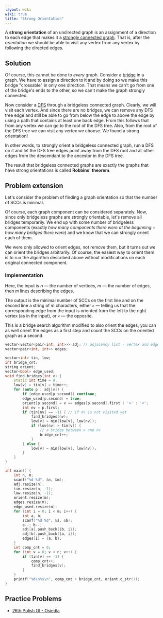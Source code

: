 ```yaml
---
layout: wiki
wiki: true
title: "Strong Orientation"
---
```



A **strong orientation** of an undirected graph is an assignment of a direction to each edge that makes it a [strongly connected graph](../graph/strongly-connected-components).
That is, after the *orientation* we should be able to visit any vertex from any vertex by following the directed edges.

## Solution

Of course, this cannot be done to *every* graph.
Consider a [bridge](../graph/bridge-searching) in a graph.
We have to assign a direction to it and by doing so we make this bridge "crossable" in only one direction. That means we can't go from one of the bridge's ends to the other, so we can't make the graph strongly connected.

Now consider a [DFS](../graph/depth-first-search) through a bridgeless connected graph.
Clearly, we will visit each vertex.
And since there are no bridges, we can remove any DFS tree edge and still be able to go
from below the edge to above the edge by using a path that contains at least one back edge.
From this follows that from any vertex we can go to the root of the DFS tree.
Also, from the root of the DFS tree we can visit any vertex we choose.
We found a strong orientation!

In other words, to strongly orient a bridgeless connected graph,
run a DFS on it and let the DFS tree edges point away from the DFS root and
all other edges from the descendant to the ancestor in the DFS tree.

The result that bridgeless connected graphs are exactly the graphs that have strong orientations is called **Robbins' theorem**.

## Problem extension

Let's consider the problem of finding a graph orientation so that the number of SCCs is minimal.

Of course, each graph component can be considered separately.
Now, since only bridgeless graphs are strongly orientable, let's remove all bridges temporarily.
We end up with some number of bridgeless components
(exactly *how many components there were at the beginning* + *how many bridges there were*)
 and we know that we can strongly orient each of them.

We were only allowed to orient edges, not remove them, but it turns out we can orient the bridges arbitrarily.
Of course, the easiest way to orient them is to run the algorithm described above without modifications on each original connected component.

### Implementation

Here, the input is *n* — the number of vertices, *m* — the number of edges, then *m* lines describing the edges.

The output is the minimal number of SCCs on the first line and on the second line
a string of *m* characters,
either `>` — telling us that the corresponding edge from the input
is oriented from the left to the right vertex (as in the input),
or `<` — the opposite.

This is a bridge search algorithm modified to also orient the edges,
you can as well orient the edges as a first step and count the SCCs on the oriented graph as a second.

```cpp
vector<vector<pair<int, int>>> adj; // adjacency list - vertex and edge pairs
vector<pair<int, int>> edges;

vector<int> tin, low;
int bridge_cnt;
string orient;
vector<bool> edge_used;
void find_bridges(int v) {
	static int time = 0;
	low[v] = tin[v] = time++;
	for (auto p : adj[v]) {
		if (edge_used[p.second]) continue;
		edge_used[p.second] = true;
		orient[p.second] = v == edges[p.second].first ? '>' : '<';
		int nv = p.first;
		if (tin[nv] == -1) { // if nv is not visited yet
			find_bridges(nv);
			low[v] = min(low[v], low[nv]);
			if (low[nv] > tin[v]) {
				// a bridge between v and nv
				bridge_cnt++;
			}
		} else {
			low[v] = min(low[v], low[nv]);
		}
	}
}

int main() {
	int n, m;
	scanf("%d %d", &n, &m);
	adj.resize(n);
	tin.resize(n, -1);
	low.resize(n, -1);
	orient.resize(m);
	edges.resize(m);
	edge_used.resize(m);
	for (int i = 0; i < m; i++) {
		int a, b;
		scanf("%d %d", &a, &b);
		a--; b--;
		adj[a].push_back({b, i});
		adj[b].push_back({a, i});
		edges[i] = {a, b};
	}
	int comp_cnt = 0;
	for (int v = 0; v < n; v++) {
		if (tin[v] == -1) {
			comp_cnt++;
			find_bridges(v);
		}
	}
	printf("%d\n%s\n", comp_cnt + bridge_cnt, orient.c_str());
}
```

## Practice Problems

* [26th Polish OI - Osiedla](https://szkopul.edu.pl/problemset/problem/nldsb4EW1YuZykBlf4lcZL1Y/site/)

